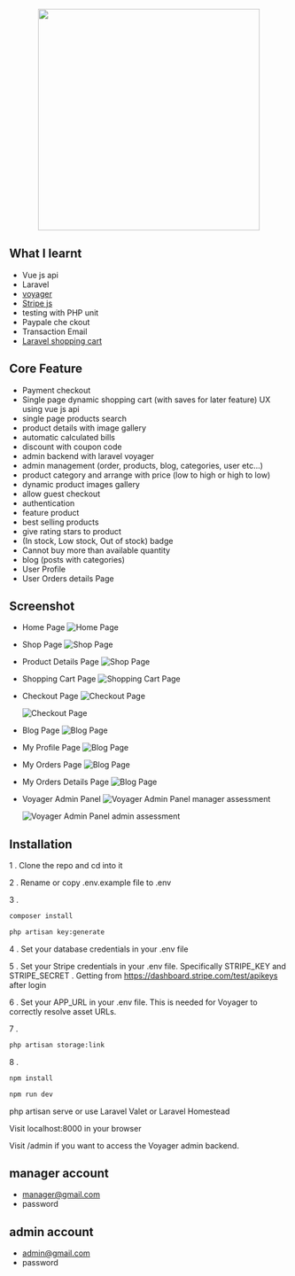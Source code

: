 <p align="center"><a href="https://laravel.com" target="_blank"><img src="https://raw.githubusercontent.com/laravel/art/master/logo-lockup/5%20SVG/2%20CMYK/1%20Full%20Color/laravel-logolockup-cmyk-red.svg" width="400"></a></p>

## What I learnt

-   Vue js api
-   Laravel
-   <a href="https://voyager-docs.devdojo.com">voyager</a>
-   <a href="https://stripe.com/docs/js">Stripe js</a>
-   testing with PHP unit
-   Paypale che ckout
-   Transaction Email
-   <a href="https://packagist.org/packages/hardevine/shoppingcart">Laravel shopping cart</a>

## Core Feature

- Payment checkout
- Single page dynamic shopping cart (with saves for later feature) UX using vue js api
- single page products search
- product details with image gallery
- automatic calculated bills
- discount with coupon code
- admin backend with laravel voyager
- admin management (order, products, blog, categories, user etc...)
- product category and arrange with price (low to high or high to low)
- dynamic product images gallery
- allow guest checkout
- authentication
- feature product
- best selling products
- give rating stars to product
- (In stock, Low stock, Out of stock) badge
- Cannot buy more than available quantity
- blog (posts with categories)
- User Profile
- User Orders details Page

## Screenshot

- Home Page
    ![Home Page](https://raw.githubusercontent.com/Hein-Z/shop_blog/main/home-page.png "Home Page")

- Shop Page
    ![Shop Page](https://raw.githubusercontent.com/Hein-Z/shop_blog/main/shop-page.png "Shop Page")

- Product Details Page
    ![Shop Page](https://raw.githubusercontent.com/Hein-Z/shop_blog/main/product-details.png "Product Details Page")

- Shopping Cart Page
    ![Shopping Cart Page](https://raw.githubusercontent.com/Hein-Z/shop_blog/main/cart.png "Product Details Page")

- Checkout Page
    ![Checkout Page](https://raw.githubusercontent.com/Hein-Z/shop_blog/main/checkout-1.png "Checkout Page")

    ![Checkout Page](https://raw.githubusercontent.com/Hein-Z/shop_blog/main/checkout-2.png "Checkout Page")

- Blog Page
    ![Blog Page](https://raw.githubusercontent.com/Hein-Z/shop_blog/main/blog-page.png "Blog Page")

- My Profile Page
    ![Blog Page](https://raw.githubusercontent.com/Hein-Z/shop_blog/main/my-profile.png "Blog Page")

- My Orders Page
  ![Blog Page](https://raw.githubusercontent.com/Hein-Z/shop_blog/main/my-order.png "Blog Page")

- My Orders Details Page
  ![Blog Page](https://raw.githubusercontent.com/Hein-Z/shop_blog/main/order-details.png "Blog Page")


- Voyager Admin Panel
    ![Voyager Admin Panel manager assessment](https://raw.githubusercontent.com/Hein-Z/shop_blog/main/voyager-manager-assessment.png "manager assessment")

    ![Voyager Admin Panel admin assessment](https://raw.githubusercontent.com/Hein-Z/shop_blog/main/voyager-admin-assessment.png "admin assessment")


## Installation

1 . Clone the repo and cd into it

2 . Rename or copy .env.example file to .env

3 .
```bash
composer install
```
```bash
php artisan key:generate
```
4 . Set your database credentials in your .env file


5 . Set your Stripe credentials in your .env file. Specifically STRIPE_KEY and STRIPE_SECRET .
Getting from https://dashboard.stripe.com/test/apikeys after login

6 . Set your APP_URL in your .env file. This is needed for Voyager to correctly resolve asset URLs.

7 . 
```bash
php artisan storage:link
```
8 . 
```bash
npm install
```
```bash
npm run dev
```
php artisan serve or use Laravel Valet or Laravel Homestead

Visit localhost:8000 in your browser

Visit /admin if you want to access the Voyager admin backend. 



## manager account

-   manager@gmail.com
-   password

## admin account

-   admin@gmail.com
-   password

